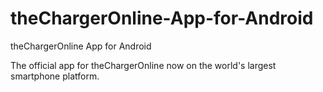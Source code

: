 theChargerOnline-App-for-Android
================================

theChargerOnline App for Android

The official app for theChargerOnline now on the world's largest smartphone platform.